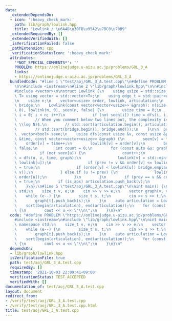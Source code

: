 ```yaml
---
data:
  _extendedDependsOn:
  - icon: ':heavy_check_mark:'
    path: lib/graph/lowlink.hpp
    title: "Lowlink / \u6A4B\u30FB\u95A2\u7BC0\u70B9"
  _extendedRequiredBy: []
  _extendedVerifiedWith: []
  _isVerificationFailed: false
  _pathExtension: cpp
  _verificationStatusIcon: ':heavy_check_mark:'
  attributes:
    '*NOT_SPECIAL_COMMENTS*': ''
    PROBLEM: https://onlinejudge.u-aizu.ac.jp/problems/GRL_3_A
    links:
    - https://onlinejudge.u-aizu.ac.jp/problems/GRL_3_A
  bundledCode: "#line 1 \"test/aoj/GRL_3_A.test.cpp\"\n#define PROBLEM \"https://onlinejudge.u-aizu.ac.jp/problems/GRL_3_A\"\
    \n\n#include <iostream>\n#line 2 \"lib/graph/lowlink.hpp\"\n\n#include <algorithm>\n\
    #include <vector>\n\nstruct Lowlink {\n    using usize = std::size_t;\n    template<class\
    \ T> using vector = std::vector<T>;\n    using edge_t = std::pair<usize, usize>;\n\
    \n    usize n;\n    vector<usize> order, lowlink, articulation;\n    vector<edge_t>\
    \ bridge;\n    Lowlink(const vector<vector<usize>> &graph): n(size(graph)), order(n,\
    \ 0), lowlink(n, 0), seen(n, false) {\n        usize time = 0;\n        for (usize\
    \ i = 0; i < n; i++)\n            if (not seen[i]) time = dfs(i, i, time, graph);\n\
    \        // When you comment below two lines out, the complexity is $\\mathcal{O}(N\
    \ \\log N)$.\n        // std::sort(articulation.begin(), articulation.end());\n\
    \        // std::sort(bridge.begin(), bridge.end());\n    }\n\n  private:\n  \
    \  vector<bool> seen;\n    usize dfs(const usize &v, const usize &prev, usize\
    \ &time, const vector<vector<usize>> &graph) {\n        seen[v] = true;\n    \
    \    order[v] = time++;\n        lowlink[v] = order[v];\n        bool is_aps =\
    \ false;\n        int count = 0;\n        for (const auto &u: graph[v]) {\n  \
    \          if (not seen[u]) {\n                count++;\n                time\
    \ = dfs(u, v, time, graph);\n                lowlink[v] = std::min(lowlink[v],\
    \ lowlink[u]);\n                if (prev != v && order[v] <= lowlink[u]) is_aps\
    \ = true;\n                if (order[v] < lowlink[u]) bridge.emplace_back(std::minmax(u,\
    \ v));\n            } else if (u != prev) {\n                lowlink[v] = std::min(lowlink[v],\
    \ order[u]);\n            }\n        }\n        if (prev == v && count >= 2) is_aps\
    \ = true;\n        if (is_aps) articulation.push_back(v);\n        return time;\n\
    \    }\n};\n#line 5 \"test/aoj/GRL_3_A.test.cpp\"\n\nint main() {\n    using namespace\
    \ std;\n    size_t v, e;\n    cin >> v >> e;\n    vector graph(v, vector<size_t>{});\n\
    \    while (e--) {\n        size_t s, t;\n        cin >> s >> t;\n        graph[s].push_back(t);\n\
    \        graph[t].push_back(s);\n    }\n    auto articulation = Lowlink(graph).articulation;\n\
    \    sort(begin(articulation), end(articulation));\n    for (const auto &u: articulation)\
    \ {\n        cout << u << \"\\n\";\n    }\n}\n"
  code: "#define PROBLEM \"https://onlinejudge.u-aizu.ac.jp/problems/GRL_3_A\"\n\n\
    #include <iostream>\n#include \"lib/graph/lowlink.hpp\"\n\nint main() {\n    using\
    \ namespace std;\n    size_t v, e;\n    cin >> v >> e;\n    vector graph(v, vector<size_t>{});\n\
    \    while (e--) {\n        size_t s, t;\n        cin >> s >> t;\n        graph[s].push_back(t);\n\
    \        graph[t].push_back(s);\n    }\n    auto articulation = Lowlink(graph).articulation;\n\
    \    sort(begin(articulation), end(articulation));\n    for (const auto &u: articulation)\
    \ {\n        cout << u << \"\\n\";\n    }\n}\n"
  dependsOn:
  - lib/graph/lowlink.hpp
  isVerificationFile: true
  path: test/aoj/GRL_3_A.test.cpp
  requiredBy: []
  timestamp: '2021-10-03 22:09:41+09:00'
  verificationStatus: TEST_ACCEPTED
  verifiedWith: []
documentation_of: test/aoj/GRL_3_A.test.cpp
layout: document
redirect_from:
- /verify/test/aoj/GRL_3_A.test.cpp
- /verify/test/aoj/GRL_3_A.test.cpp.html
title: test/aoj/GRL_3_A.test.cpp
---
```

